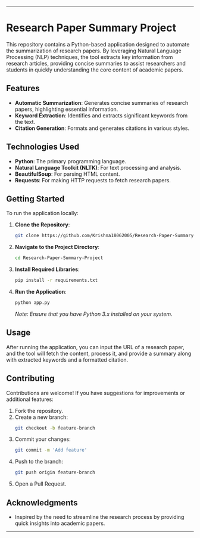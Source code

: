 
---

# Research Paper Summary Project

This repository contains a Python-based application designed to automate the summarization of research papers. By leveraging Natural Language Processing (NLP) techniques, the tool extracts key information from research articles, providing concise summaries to assist researchers and students in quickly understanding the core content of academic papers.

## Features

- **Automatic Summarization**: Generates concise summaries of research papers, highlighting essential information.
- **Keyword Extraction**: Identifies and extracts significant keywords from the text.
- **Citation Generation**: Formats and generates citations in various styles.

## Technologies Used

- **Python**: The primary programming language.
- **Natural Language Toolkit (NLTK)**: For text processing and analysis.
- **BeautifulSoup**: For parsing HTML content.
- **Requests**: For making HTTP requests to fetch research papers.

## Getting Started

To run the application locally:

1. **Clone the Repository**:
   ```bash
   git clone https://github.com/Krishna18062005/Research-Paper-Summary-Project.git
   ```

2. **Navigate to the Project Directory**:
   ```bash
   cd Research-Paper-Summary-Project
   ```

3. **Install Required Libraries**:
   ```bash
   pip install -r requirements.txt
   ```

4. **Run the Application**:
   ```bash
   python app.py
   ```

   *Note: Ensure that you have Python 3.x installed on your system.*

## Usage

After running the application, you can input the URL of a research paper, and the tool will fetch the content, process it, and provide a summary along with extracted keywords and a formatted citation.

## Contributing

Contributions are welcome! If you have suggestions for improvements or additional features:

1. Fork the repository.
2. Create a new branch:
   ```bash
   git checkout -b feature-branch
   ```
3. Commit your changes:
   ```bash
   git commit -m 'Add feature'
   ```
4. Push to the branch:
   ```bash
   git push origin feature-branch
   ```
5. Open a Pull Request.


## Acknowledgments

- Inspired by the need to streamline the research process by providing quick insights into academic papers.

---

